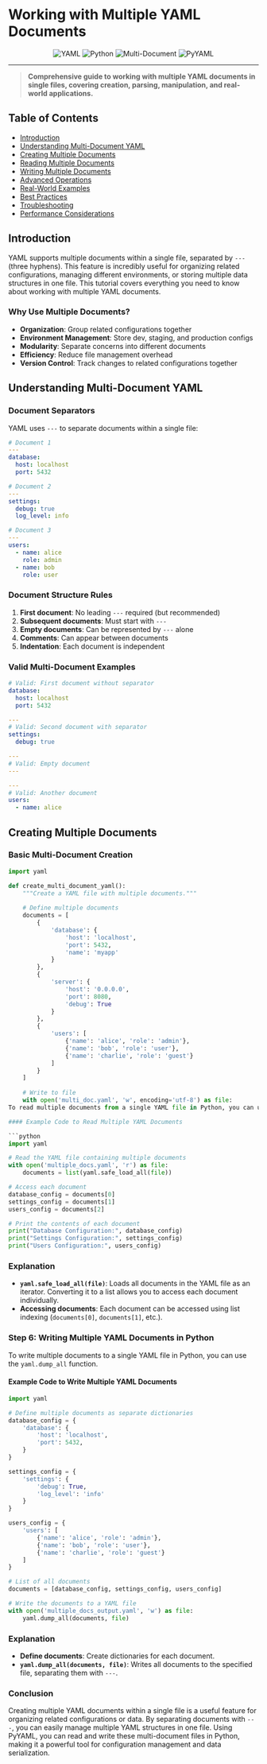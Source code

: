 # Working with Multiple YAML Documents

<p align="center">
  <img src="https://img.shields.io/badge/YAML-CB171E?style=flat-square&logo=yaml&logoColor=white" alt="YAML" />
  <img src="https://img.shields.io/badge/Python-3776AB?style=flat-square&logo=python&logoColor=white" alt="Python" />
  <img src="https://img.shields.io/badge/Multi-Document-Advanced-blue?style=flat-square" alt="Multi-Document" />
  <img src="https://img.shields.io/badge/PyYAML-FF0000?style=flat-square" alt="PyYAML" />
</p>

---

> **Comprehensive guide to working with multiple YAML documents in single files, covering creation, parsing, manipulation, and real-world applications.**

## Table of Contents

- [Introduction](#introduction)
- [Understanding Multi-Document YAML](#understanding-multi-document-yaml)
- [Creating Multiple Documents](#creating-multiple-documents)
- [Reading Multiple Documents](#reading-multiple-documents)
- [Writing Multiple Documents](#writing-multiple-documents)
- [Advanced Operations](#advanced-operations)
- [Real-World Examples](#real-world-examples)
- [Best Practices](#best-practices)
- [Troubleshooting](#troubleshooting)
- [Performance Considerations](#performance-considerations)

## Introduction

YAML supports multiple documents within a single file, separated by `---` (three hyphens). This feature is incredibly useful for organizing related configurations, managing different environments, or storing multiple data structures in one file. This tutorial covers everything you need to know about working with multiple YAML documents.

### Why Use Multiple Documents?

- **Organization**: Group related configurations together
- **Environment Management**: Store dev, staging, and production configs
- **Modularity**: Separate concerns into different documents
- **Efficiency**: Reduce file management overhead
- **Version Control**: Track changes to related configurations together

## Understanding Multi-Document YAML

### Document Separators

YAML uses `---` to separate documents within a single file:

```yaml
# Document 1
---
database:
  host: localhost
  port: 5432

# Document 2
---
settings:
  debug: true
  log_level: info

# Document 3
---
users:
  - name: alice
    role: admin
  - name: bob
    role: user
```

### Document Structure Rules

1. **First document**: No leading `---` required (but recommended)
2. **Subsequent documents**: Must start with `---`
3. **Empty documents**: Can be represented by `---` alone
4. **Comments**: Can appear between documents
5. **Indentation**: Each document is independent

### Valid Multi-Document Examples

```yaml
# Valid: First document without separator
database:
  host: localhost
  port: 5432

---
# Valid: Second document with separator
settings:
  debug: true

---
# Valid: Empty document
---

---
# Valid: Another document
users:
  - name: alice
```

## Creating Multiple Documents

### Basic Multi-Document Creation

```python
import yaml

def create_multi_document_yaml():
    """Create a YAML file with multiple documents."""
    
    # Define multiple documents
    documents = [
        {
            'database': {
                'host': 'localhost',
                'port': 5432,
                'name': 'myapp'
            }
        },
        {
            'server': {
                'host': '0.0.0.0',
                'port': 8080,
                'debug': True
            }
        },
        {
            'users': [
                {'name': 'alice', 'role': 'admin'},
                {'name': 'bob', 'role': 'user'},
                {'name': 'charlie', 'role': 'guest'}
            ]
        }
    ]
    
    # Write to file
    with open('multi_doc.yaml', 'w', encoding='utf-8') as file:
To read multiple documents from a single YAML file in Python, you can use the `yaml.safe_load_all` function provided by PyYAML.

#### Example Code to Read Multiple YAML Documents

```python
import yaml

# Read the YAML file containing multiple documents
with open('multiple_docs.yaml', 'r') as file:
    documents = list(yaml.safe_load_all(file))

# Access each document
database_config = documents[0]
settings_config = documents[1]
users_config = documents[2]

# Print the contents of each document
print("Database Configuration:", database_config)
print("Settings Configuration:", settings_config)
print("Users Configuration:", users_config)
```

### Explanation

- **`yaml.safe_load_all(file)`**: Loads all documents in the YAML file as an iterator. Converting it to a list allows you to access each document individually.
- **Accessing documents**: Each document can be accessed using list indexing (`documents[0]`, `documents[1]`, etc.).

### Step 6: Writing Multiple YAML Documents in Python

To write multiple documents to a single YAML file in Python, you can use the `yaml.dump_all` function.

#### Example Code to Write Multiple YAML Documents

```python
import yaml

# Define multiple documents as separate dictionaries
database_config = {
    'database': {
        'host': 'localhost',
        'port': 5432,
    }
}

settings_config = {
    'settings': {
        'debug': True,
        'log_level': 'info'
    }
}

users_config = {
    'users': [
        {'name': 'alice', 'role': 'admin'},
        {'name': 'bob', 'role': 'user'},
        {'name': 'charlie', 'role': 'guest'}
    ]
}

# List of all documents
documents = [database_config, settings_config, users_config]

# Write the documents to a YAML file
with open('multiple_docs_output.yaml', 'w') as file:
    yaml.dump_all(documents, file)
```

### Explanation

- **Define documents**: Create dictionaries for each document.
- **`yaml.dump_all(documents, file)`**: Writes all documents to the specified file, separating them with `---`.

### Conclusion

Creating multiple YAML documents within a single file is a useful feature for organizing related configurations or data. By separating documents with `---`, you can easily manage multiple YAML structures in one file. Using PyYAML, you can read and write these multi-document files in Python, making it a powerful tool for configuration management and data serialization.